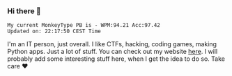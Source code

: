 ### Hi there 👋
<!-- PB START -->
```
My current MonkeyType PB is - WPM:94.21 Acc:97.42
Updated on: 22:17:50 CEST Time
```
<!-- PB END -->
I'm an IT person, just overall. I like CTFs, hacking, coding games, making Python apps. Just a lot of stuff.
You can check out my website [here](https://skill3472.github.io/).
I will probably add some interesting stuff here, when I get the idea to do so. Take care ❤️
